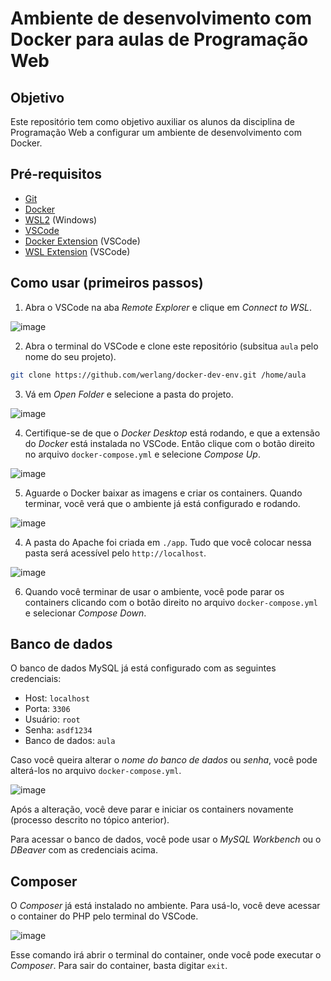 # Ambiente de desenvolvimento com Docker para aulas de Programação Web

## Objetivo

Este repositório tem como objetivo auxiliar os alunos da disciplina de Programação Web a configurar um ambiente de desenvolvimento com Docker.

## Pré-requisitos

- [Git](https://git-scm.com/downloads)
- [Docker](https://docs.docker.com/get-docker/)
- [WSL2](https://docs.microsoft.com/pt-br/windows/wsl/install-win10) (Windows)
- [VSCode](https://code.visualstudio.com/download)
- [Docker Extension](https://marketplace.visualstudio.com/items?itemName=ms-azuretools.vscode-docker) (VSCode)
- [WSL Extension](https://marketplace.visualstudio.com/items?itemName=ms-vscode-remote.remote-wsl) (VSCode)

## Como usar (primeiros passos)

1. Abra o VSCode na aba *Remote Explorer* e clique em *Connect to WSL*.

![image](https://user-images.githubusercontent.com/19828711/216797795-fbf7f734-d3b4-4213-9363-c238738c5ec9.png)

2. Abra o terminal do VSCode e clone este repositório (subsitua `aula` pelo nome do seu projeto).
    
```bash
git clone https://github.com/werlang/docker-dev-env.git /home/aula
```

3. Vá em *Open Folder* e selecione a pasta do projeto.

![image](https://user-images.githubusercontent.com/19828711/216797921-6b6389e2-c98d-495d-9230-8599dbe4ddac.png)

4. Certifique-se de que o *Docker Desktop* está rodando, e que a extensão do *Docker* está instalada no VSCode. Então clique com o botão direito no arquivo `docker-compose.yml` e selecione *Compose Up*.

![image](https://user-images.githubusercontent.com/19828711/216797989-beab99de-ca1e-47da-a729-c07ae3bda961.png)

5. Aguarde o Docker baixar as imagens e criar os containers. Quando terminar, você verá que o ambiente já está configurado e rodando.

![image](https://user-images.githubusercontent.com/19828711/216798129-8158d388-251f-4de2-b8a3-43f9f21fce73.png)

4. A pasta do Apache foi criada em `./app`. Tudo que você colocar nessa pasta será acessível pelo `http://localhost`.

![image](https://user-images.githubusercontent.com/19828711/216796461-3c1d8cf8-9d8a-422f-a511-c15418d29a7b.png)

6. Quando você terminar de usar o ambiente, você pode parar os containers clicando com o botão direito no arquivo `docker-compose.yml` e selecionar *Compose Down*.

## Banco de dados

O banco de dados MySQL já está configurado com as seguintes credenciais:

- Host: `localhost`
- Porta: `3306`
- Usuário: `root`
- Senha: `asdf1234`
- Banco de dados: `aula`

Caso você queira alterar o *nome do banco de dados* ou *senha*, você pode alterá-los no arquivo `docker-compose.yml`. 

![image](https://user-images.githubusercontent.com/19828711/216798248-e05fd131-ee86-46ba-90ff-6a39ca6ef766.png)

Após a alteração, você deve parar e iniciar os containers novamente (processo descrito no tópico anterior).

Para acessar o banco de dados, você pode usar o *MySQL Workbench* ou o *DBeaver* com as credenciais acima.

## Composer

O *Composer* já está instalado no ambiente. Para usá-lo, você deve acessar o container do PHP pelo terminal do VSCode.

![image](https://user-images.githubusercontent.com/19828711/216798287-28c7ba08-db63-4b7b-94d5-6a71169ffe98.png)

Esse comando irá abrir o terminal do container, onde você pode executar o *Composer*. Para sair do container, basta digitar `exit`.

